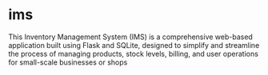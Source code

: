 # ims
This Inventory Management System (IMS) is a comprehensive web-based application built using Flask and SQLite, designed to simplify and streamline the process of managing products, stock levels, billing, and user operations for small-scale businesses or shops

